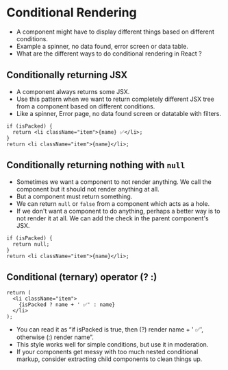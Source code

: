 # Conditional Rendering

- A component might have to display different things based on different conditions.
- Example a spinner, no data found, error screen or data table.
- What are the different ways to do conditional rendering in React ?



## Conditionally returning JSX 

- A component always returns some JSX.
- Use this pattern when we want to return completely different JSX tree from a component based on different conditions.
- Like a spinner, Error page, no data found screen or datatable with filters.

```tsx
if (isPacked) {
  return <li className="item">{name} ✅</li>;
}
return <li className="item">{name}</li>;
```


## Conditionally returning nothing with `null`

- Sometimes we want a component to not render anything. We call the component but it should not render anything at all.
- But a component must return something.
- We can return `null` or `false` from a component which acts as a hole.
- If we don't want a component to do anything, perhaps a better way is to not render it at all. We can add the check in the parent component's JSX.

```tsx
if (isPacked) {
  return null;
}
return <li className="item">{name}</li>;
```


## Conditional (ternary) operator (? :) 

```tsx
return (
  <li className="item">
    {isPacked ? name + ' ✅' : name}
  </li>
);
```
- You can read it as “if isPacked is true, then (?) render name + ' ✅', otherwise (:) render name”.
- This style works well for simple conditions, but use it in moderation.
- If your components get messy with too much nested conditional markup, consider extracting child components to clean things up.
